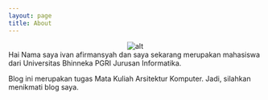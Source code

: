```yaml
---
layout: page
title: About
---
```


<span style="display:block;text-align:center">![alt](https://github.com/Ivanafirmansyah/ivanafirmansyah.github.io/assets/img/ivan.jpeg)</span>
Hai Nama saya ivan afirmansyah dan saya sekarang merupakan mahasiswa dari Universitas Bhinneka PGRI Jurusan Informatika.

Blog ini merupakan tugas Mata Kuliah Arsitektur Komputer. Jadi, silahkan menikmati blog saya.
